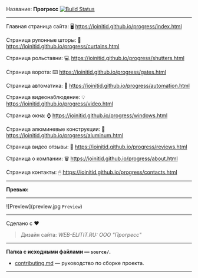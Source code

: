 Название: **Прогресс** [![Build Status](https://travis-ci.com/IOINITID/progress.svg?branch=master)](https://travis-ci.com/IOINITID/progress)

------------

Главная страница сайта: 🖥️ https://ioinitid.github.io/progress/index.html

Страница рулонные шторы: 📱 https://ioinitid.github.io/progress/curtains.html

Страница рольставни: 💻 https://ioinitid.github.io/progress/shutters.html

Страница ворота: ⌨️ https://ioinitid.github.io/progress/gates.html

Страница автоматика: 📡 https://ioinitid.github.io/progress/automation.html

Страница видеонаблюдение: 💡 https://ioinitid.github.io/progress/video.html

Страница окна: ⌚️ https://ioinitid.github.io/progress/windows.html

Страница алюминевые конструкции: 🔦 https://ioinitid.github.io/progress/aluminum.html

Страница видео отзывы: 🔋 https://ioinitid.github.io/progress/reviews.html

Страница о компании: 🗑 https://ioinitid.github.io/progress/about.html

Страница контакты: 🖱 https://ioinitid.github.io/progress/contacts.html

------------

**Превью:**

------------

![Preview](preview.jpg `Preview`)

------------

Сделано с ❤️
> Дизайн сайта: *WEB-ELITIT.RU: ООО "Прогресс"*

------------

**Папка с исходными файлами — `source/`.**

- [contributing.md](contributing.md) — руководство по сборке проекта.

------------
